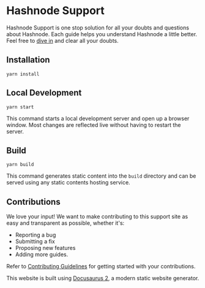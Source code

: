 # Hashnode Support 

Hashnode Support is one stop solution for all your doubts and questions about Hashnode. Each guide helps you understand Hashnode a little better. Feel free to [dive in](https://help.hashnode.com/) and clear all your doubts. 

## Installation

```console
yarn install
```

## Local Development

```console
yarn start
```

This command starts a local development server and open up a browser window. Most changes are reflected live without having to restart the server.

## Build

```console
yarn build
```

This command generates static content into the `build` directory and can be served using any static contents hosting service.

## Contributions 

We love your input! We want to make contributing to this support site as easy and transparent as possible, whether it's:

- Reporting a bug
- Submitting a fix
- Proposing new features
- Adding more guides. 

Refer to [Contributing Guidelines](https://github.com/Hashnode/hashnode-guide/blob/main/CONTRIBUTING.md) for getting started with your contributions. 

This website is built using [Docusaurus 2](https://v2.docusaurus.io/), a modern static website generator.
